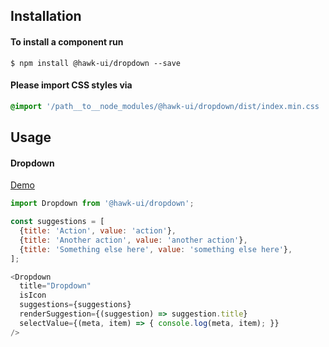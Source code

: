 ## Installation


#### To install a component run
`$ npm install @hawk-ui/dropdown --save`


#### Please import CSS styles via
```scss noeditor
@import '/path__to__node_modules/@hawk-ui/dropdown/dist/index.min.css
```


## Usage


#### Dropdown
[Demo](https://hawk.wallnit.com/#!/Dropdown/1)
```js static
import Dropdown from '@hawk-ui/dropdown';
```
```js
const suggestions = [
  {title: 'Action', value: 'action'},
  {title: 'Another action', value: 'another action'},
  {title: 'Something else here', value: 'something else here'},
];

<Dropdown
  title="Dropdown"
  isIcon
  suggestions={suggestions}
  renderSuggestion={(suggestion) => suggestion.title}
  selectValue={(meta, item) => { console.log(meta, item); }}
/>
```